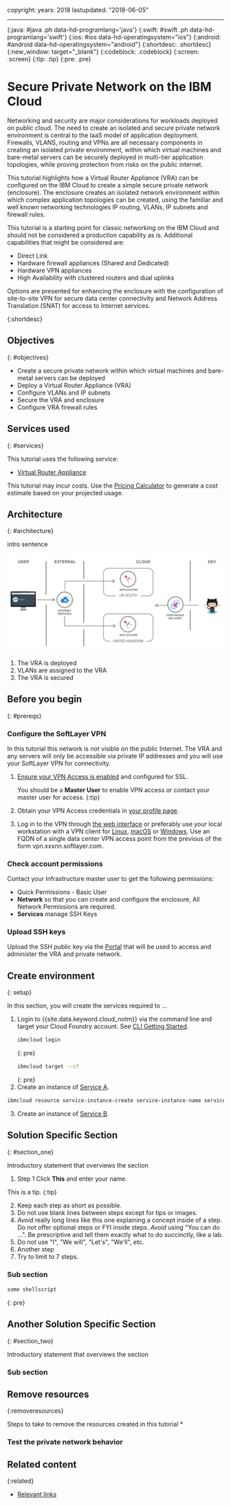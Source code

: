 copyright:
  years: 2018
lastupdated: "2018-06-05"

---

{:java: #java .ph data-hd-programlang='java'}
{:swift: #swift .ph data-hd-programlang='swift'}
{:ios: #ios data-hd-operatingsystem="ios"}
{:android: #android data-hd-operatingsystem="android"}
{:shortdesc: .shortdesc}
{:new_window: target="_blank"}
{:codeblock: .codeblock}
{:screen: .screen}
{:tip: .tip}
{:pre: .pre}

# Secure Private Network on the IBM Cloud
Networking and security are major considerations for workloads deployed on public cloud. The need to create an isolated and secure private network environment is central to the IaaS model of application deployment. Firewalls, VLANS, routing and VPNs are all necessary components in creating an isolated private environment, within which virtual machines and bare-metal servers can be securely deployed in multi-tier application topologies, while proving protection from risks on the public internet.  

This tutorial highlights how a Virtual Router Appliance (VRA) <link> can be configured on the IBM Cloud to create a simple secure private network (enclosure). The enclosure creates an isolated network environment within which complex application topologies can be created, using the familiar and well known networking technologies IP routing, VLANs, IP subnets and firewall rules. 

This tutorial is a starting point for classic networking on the IBM Cloud and should not be considered a production capability as is. Additional capabilities that might be considered are:
* Direct Link <link>
* Hardware firewall appliances (Shared and Dedicated) <link>
* Hardware VPN appliances <link>
* High Availability with clustered routers and dual uplinks <link>

Options are presented for enhancing the enclosure with the configuration of site-to-site VPN for secure data center connectivity and Network Address Translation (SNAT) for access to Internet services. 

{:shortdesc}

## Objectives
{: #objectives}

* Create a secure private network within which virtual machines and bare-metal servers can be deployed
* Deploy a Virtual Router Appliance (VRA)
* Configure VLANs and IP subnets
* Secure the VRA and enclosure
* Configure VRA firewall rules

## Services used
{: #services}

This tutorial uses the following service:
* [Virtual Router Appliance](https://console.bluemix.net/catalog/services/ServiceName)

This tutorial may incur costs. Use the [Pricing Calculator](https://console.bluemix.net/pricing/) to generate a cost estimate based on your projected usage.

## Architecture
{: #architecture}

intro sentence

<p style="text-align: center;">

  ![Architecture](images/solution1/Architecture.png)
</p>


1. The VRA is deployed
2. VLANs are assigned to the VRA
3. The VRA is secured

## Before you begin
{: #prereqs}

### Configure the SoftLayer VPN

In this tutorial this network is not visible on the public Internet. The VRA and any servers will only be accessible via private IP addresses and you will use your SoftLayer VPN for connectivity. 

1. [Ensure your VPN Access is enabled](https://knowledgelayer.softlayer.com/procedure/getting-started-softlayer-vpn) and configured for SSL. 

     You should be a **Master User** to enable VPN access or contact your master user for access.
     {:tip}
2. Obtain your VPN Access credentials in [your profile page](https://control.softlayer.com/account/user/profile).
3. Log in to the VPN through [the web interface](https://www.softlayer.com/VPN-Access) or preferably use your local workstation with a VPN client for [Linux](https://knowledgelayer.softlayer.com/procedure/ssl-vpn-linux), [macOS](https://knowledgelayer.softlayer.com/procedure/ssl-vpn-mac-os-x-1010) or [Windows](https://knowledgelayer.softlayer.com/procedure/ssl-vpn-windows). Use an FQDN of a single data center VPN access point from the previous of the form vpn.xxxnn.softlayer.com.  

### Check account permissions

Contact your Infrastructure master user to get the following permissions:
- Quick Permissions - Basic User
- **Network** so that you can create and configure the enclosure, All Network Permissions are required. 
- **Services** manage SSH Keys

### Upload SSH keys

Upload the SSH public key via the [Portal](https://console.bluemix.net/docs/infrastructure/ssh-keys/index.html) that will be used to access and administer the VRA and private network.  


## Create environment
{: setup}

In this section, you will create the services required to ...

1. Login to {{site.data.keyword.cloud_notm}} via the command line and target your Cloud Foundry account. See [CLI Getting Started](https://console.bluemix.net/docs/cli/reference/bluemix_cli/get_started.html#getting-started).
    ```sh
    ibmcloud login
    ```
    {: pre}
    ```sh
    ibmcloud target --cf
    ```
    {: pre}
2. Create an instance of [Service A](https://console.bluemix.net/catalog/services/the-service-name).
  ```sh
  ibmcloud resource service-instance-create service-instance-name service-name lite global
  ```
3. Create an instance of [Service B](https://console.bluemix.net/catalog/services/the-service-name).

## Solution Specific Section
{: #section_one}

Introductory statement that overviews the section

1. Step 1 Click **This** and enter your name.

  This is a tip.
  {:tip}

2. Keep each step as short as possible.
3. Do not use blank lines between steps except for tips or images.
4. *Avoid* really long lines like this one explaining a concept inside of a step. Do not offer optional steps or FYI inside steps. *Avoid* using "You can do ...". Be prescriptive and tell them exactly what to do succinctly, like a lab.
5. Do not use "I", "We will", "Let's", "We'll", etc.
6. Another step
7. Try to limit to 7 steps.

### Sub section

   ```bash
   some shellscript
   ```
   {: pre}





## Another Solution Specific Section
{: #section_two}

Introductory statement that overviews the section

### Sub section

## Remove resources
{:removeresources}

Steps to take to remove the resources created in this tutorial
 * 

### Test the private network behavior



## Related content
{:related}

* [Relevant links](https://blah)
